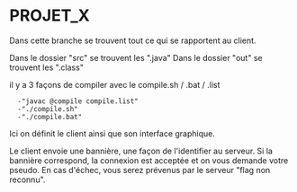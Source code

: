 # PROJET_X

Dans cette branche se trouvent tout ce qui se rapportent au client.

Dans le dossier "src" se trouvent les ".java" 
Dans le dossier "out" se trouvent les ".class"

il y a 3 façons de compiler avec le compile.sh / .bat / .list

      -"javac @compile compile.list"
      -"./compile.sh"
      -"./compile.bat"

 Ici on définit le client ainsi que son interface graphique.
 
Le client envoie une bannière, une façon de l'identifier au serveur.
Si la bannière correspond, la connexion est acceptée et on vous demande votre pseudo.
En cas d'échec, vous serez prévenus par le serveur "flag non reconnu".
